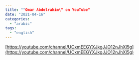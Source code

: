 ```yaml
---
title: ""Omar Abdelrahim\" on YouTube"
date: "2021-04-16"
categories: 
  - "arabic"
tags: 
  - "english"
---
```


[https://youtube.com/channel/UCxmEEGYXJkgJJO12nJhXl5g](https://youtube.com/channel/UCxmEEGYXJkgJJO12nJhXl5g)
